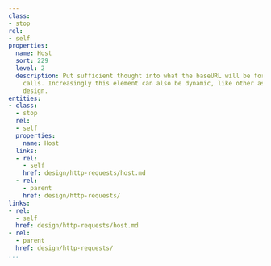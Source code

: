 ```yaml
---
class:
- stop
rel:
- self
properties:
  name: Host
  sort: 229
  level: 2
  description: Put sufficient thought into what the baseURL will be for making API
    calls. Increasingly this element can also be dynamic, like other aspects of API
    design.
entities:
- class:
  - stop
  rel:
  - self
  properties:
    name: Host
  links:
  - rel:
    - self
    href: design/http-requests/host.md
  - rel:
    - parent
    href: design/http-requests/
links:
- rel:
  - self
  href: design/http-requests/host.md
- rel:
  - parent
  href: design/http-requests/
...
```

